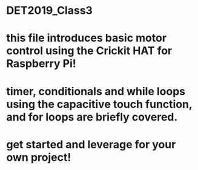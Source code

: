 # DET2019_Class3
# this file introduces basic motor control using the Crickit HAT for Raspberry Pi!
# timer, conditionals and while loops using the capacitive touch function, and for loops are briefly covered.
# get started and leverage for your own project! 
